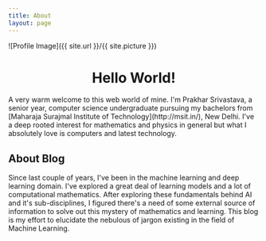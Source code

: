 ```yaml
---
title: About
layout: page
---
```

![Profile Image]({{ site.url }}/{{ site.picture }})

<h1 style="text-align:center">Hello World!</h1>
A very warm welcome to this web world of mine. I'm Prakhar Srivastava, a senior year, computer science undergraduate pursuing my bachelors from [Maharaja Surajmal Institute of Technology](http://msit.in/), New Delhi. I've a deep rooted interest for mathematics and physics in general but what I absolutely love is computers and latest technology.

<h2> About Blog </h2>

Since last couple of years, I've been in the machine learning and deep learning domain. I've explored a great deal of
learning models and a lot of computational mathematics. After exploring these fundamentals behind AI and it's sub-disciplines, I figured there's a need of some external source of information to solve out this mystery of mathematics and learning. This blog is my effort to elucidate the nebulous of jargon existing in the field of Machine Learning.
